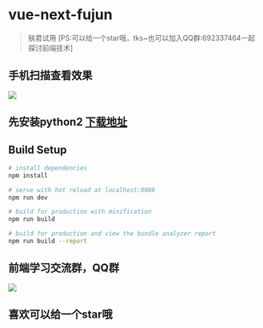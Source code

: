 # vue-next-fujun

> 肤君试用 [PS:可以给一个star哦，tks~也可以加入QQ群:692337464一起探讨前端技术]

## 手机扫描查看效果

![](https://github.com/wenyiweb/vue-next-fujun/blob/master/static/imgs/code.png)

## 先安装python2 [下载地址](https://www.python.org/download/releases/2.7.2/)

## Build Setup

``` bash
# install dependencies
npm install

# serve with hot reload at localhost:8080
npm run dev

# build for production with minification
npm run build

# build for production and view the bundle analyzer report
npm run build --report
```

## 前端学习交流群，QQ群

![](https://github.com/wenyiweb/vuejs-fujun/blob/master/static/imgs/qq.png)


## 喜欢可以给一个star哦